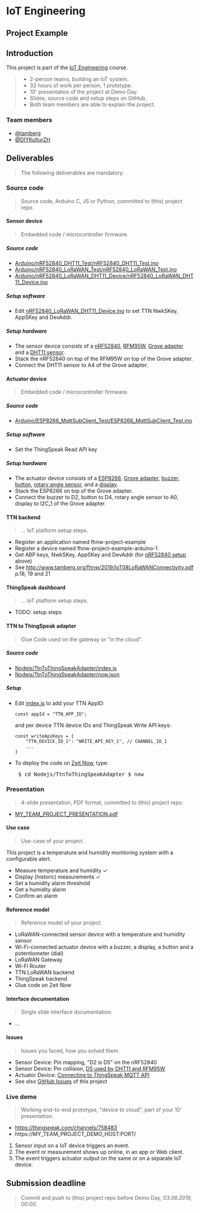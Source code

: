 # IoT Engineering
## Project Example

## Introduction
This project is part of the [IoT Engineering](../../../fhnw-iot) course.

> * 2-person teams, building an IoT system.
> * 32 hours of work per person, 1 prototype.
> * 10' presentation of the project at Demo Day.
> * Slides, source code and setup steps on GitHub.
> * Both team members are able to explain the project.

### Team members
* [@tamberg](https://github.com/tamberg)
* [@DIYKulturZH](https://github.com/DIYKulturZH)

## Deliverables
> The following deliverables are mandatory.

### Source code
> Source code, Arduino C, JS or Python, committed to (this) project repo.

#### Sensor device
> Embedded code / microcontroller firmware.

##### Source code
* [Arduino/nRF52840_DHT11_Test/nRF52840_DHT11_Test.ino](Arduino/nRF52840_DHT11_Test/nRF52840_DHT11_Test.ino)
* [Arduino/nRF52840_LoRaWAN_Test/nRF52840_LoRaWAN_Test.ino](Arduino/nRF52840_LoRaWAN_Test/nRF52840_LoRaWAN_Test.ino)
* [Arduino/nRF52840_LoRaWAN_DHT11_Device/nRF52840_LoRaWAN_DHT11_Device.ino](Arduino/nRF52840_LoRaWAN_DHT11_Device/nRF52840_LoRaWAN_DHT11_Device.ino)

##### Setup software
* Edit [nRF52840_LoRaWAN_DHT11_Device.ino](Arduino/nRF52840_LoRaWAN_DHT11_Device/nRF52840_LoRaWAN_DHT11_Device.ino) to set TTN NwkSKey, AppSKey and DevAddr.

##### Setup hardware
* The sensor device consists of a [nRF52840](https://github.com/tamberg/fhnw-iot/wiki/Feather-nRF52840-Express), [RFM95W](https://github.com/tamberg/fhnw-iot/wiki/FeatherWing-RFM95W), [Grove adapter](https://github.com/tamberg/fhnw-iot/wiki/Grove-Adapters#grove-shield-for-feather) and a [DHT11 sensor](https://github.com/tamberg/fhnw-iot/wiki/Grove-Sensors#temperature--humidity-sensor-dht11).
* Stack the nRF52840 on top of the RFM95W on top of the Grove adapter.
* Connect the DHT11 sensor to A4 of the Grove adapter.

#### Actuator device
> Embedded code / microcontroller firmware.

##### Source code
* [Arduino/ESP8266_MqttSubClient_Test/ESP8266_MqttSubClient_Test.ino](Arduino/ESP8266_MqttSubClient_Test/ESP8266_MqttSubClient_Test.ino)

##### Setup software
* Set the ThingSpeak Read API key

##### Setup hardware
* The actuator device consists of a [ESP8266](https://github.com/tamberg/fhnw-iot/wiki/Feather-Huzzah-ESP8266), [Grove adapter](https://github.com/tamberg/fhnw-iot/wiki/Grove-Adapters#grove-shield-for-feather), [buzzer](https://github.com/tamberg/fhnw-iot/wiki/Grove-Actuators#buzzer), [button](https://github.com/tamberg/fhnw-iot/wiki/Grove-Sensors#button), [rotary angle sensor](https://github.com/tamberg/fhnw-iot/wiki/Grove-Sensors#rotary-angle-sensor), and a [display](https://github.com/tamberg/fhnw-iot/wiki/Grove-Actuators#4-digit-display-tm1637).
* Stack the ESP8266 on top of the Grove adapter.
* Connect the buzzer to D2, button to D4, rotary angle sensor to A0, display to I2C_1 of the Grove adapter.

#### TTN backend
> ... IoT platform setup steps.

* Register an application named fhnw-project-example
* Register a device named fhnw-project-example-arduino-1
* Get ABP keys, NwkSKey, AppSKey and DevAddr (for [nRF52840 setup](https://github.com/tamberg/fhnw-iot-project-example/blob/master/README.md#setup-software) above)
* See http://www.tamberg.org/fhnw/2019/IoT08LoRaWANConnectivity.pdf p.18, 19 and 21

#### ThingSpeak dashboard
> ... IoT platform setup steps.

* TODO: setup steps

#### TTN to ThingSpeak adapter
> Glue Code used on the gateway or "in the cloud".

##### Source code
* [Nodejs/TtnToThingSpeakAdapter/index.js](Nodejs/TtnToThingSpeakAdapter/index.js)
* [Nodejs/TtnToThingSpeakAdapter/now.json](Nodejs/TtnToThingSpeakAdapter/now.json)

##### Setup
* Edit [index.js](Nodejs/TtnToThingSpeakAdapter/index.js) to add your TTN AppID:

    ```
    const appId = "TTN_APP_ID";
    ```
    
    and per device TTN device IDs and ThingSpeak Write API keys:

    ```
    const writeApiKeys = {
        "TTN_DEVICE_ID_1": "WRITE_API_KEY_1", // CHANNEL_ID_1
        ...
    }
    ```

* To deploy the code on [Zeit Now](https://zeit.co/now), type:<pre>
$ cd Nodejs/TtnToThingSpeakAdapter
$ now</pre>

### Presentation
> 4-slide presentation, PDF format, committed to (this) project repo.

* [MY_TEAM_PROJECT_PRESENTATION.pdf](MY_TEAM_PROJECT_PRESENTATION.pdf)

#### Use case
> Use-case of your project.

This project is a temperature and humidity monitoring system with a configurable alert.

* Measure temperature and humidity ✓
* Display (historic) measurements ✓
* Set a humidity alarm threshold
* Get a humidity alarm
* Confirm an alarm

#### Reference model
> Reference model of your project.

* LoRaWAN-connected sensor device with a temperature and humidity sensor
* Wi-Fi-connected actuator device with a buzzer, a display, a button and a potentiometer (dial)
* LoRaWAN Gateway
* Wi-Fi Router
* TTN LoRaWAN backend
* ThingSpeak backend
* Glue code on Zeit Now

#### Interface documentation
> Single slide interface documentation.

* ...

#### Issues
> Issues you faced, how you solved them.

* Sensor Device: Pin mapping, "D2 is D5" on the nRF52840
* Sensor Device: Pin collision, [D5 used by DHT11 and RFM95W](https://github.com/tamberg/fhnw-iot-project-example/issues/2)
* Actuator Device: [Connecting to ThingSpeak MQTT API](https://github.com/tamberg/fhnw-iot-project-example/issues/3)
* See also [GitHub Issues](../../issues) of this project

### Live demo
> Working end-to-end prototype, "device to cloud", part of your 10' presentation.

* https://thingspeak.com/channels/758483
* https://MY_TEAM_PROJECT_DEMO_HOST:PORT/

1) Sensor input on a IoT device triggers an event.
2) The event or measurement shows up online, in an app or Web client.
3) The event triggers actuator output on the same or on a separate IoT device.

## Submission deadline
> Commit and push to (this) project repo before Demo Day, _03.06.2019, 00:00_.
